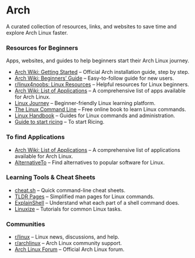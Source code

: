 # Arch

A curated collection of resources, links, and websites to save time and explore Arch Linux faster.

### Resources for Beginners
 Apps, websites, and guides to help beginners start their Arch Linux journey.

- [Arch Wiki: Getting Started](https://wiki.archlinux.org/title/Installation_guide) – Official Arch installation guide, step by step.
- [Arch Wiki: Beginners’ Guide](https://wiki.archlinux.org/title/Beginners%27_guide) – Easy-to-follow guide for new users.
- [r/linux4noobs: Linux Resources](https://www.reddit.com/r/linux4noobs/wiki/resources/) – Helpful resources for Linux beginners.
- [Arch Wiki: List of Applications](https://wiki.archlinux.org/title/List_of_applications) – A comprehensive list of apps available for Arch Linux.
- [Linux Journey](https://linuxjourney.com/) – Beginner-friendly Linux learning platform.
- [The Linux Command Line](http://linuxcommand.org/) – Free online book to learn Linux commands.
- [Linux Handbook](https://linuxhandbook.com/) – Guides for Linux commands and administration.
- [Guide to start ricing](https://nonomino.is-a.dev/post/guide-to-ricing/) – To start Ricing.

### To find Applications
- [Arch Wiki: List of Applications](https://wiki.archlinux.org/title/List_of_applications) – A comprehensive list of applications available for Arch Linux.
- [AlternativeTo](https://alternativeto.net/) – Find alternatives to popular software for Linux.

  
### Learning Tools & Cheat Sheets
- [cheat.sh](https://cheat.sh/) – Quick command-line cheat sheets.
- [TLDR Pages](https://tldr.sh/) – Simplified man pages for Linux commands.
- [ExplainShell](https://explainshell.com/) – Understand what each part of a shell command does.
- [Linuxize](https://linuxize.com/) – Tutorials for common Linux tasks.

  
### Communities
- [r/linux](https://www.reddit.com/r/linux/) – Linux news, discussions, and help.
- [r/archlinux](https://www.reddit.com/r/archlinux/) – Arch Linux community support.
- [Arch Linux Forum](https://bbs.archlinux.org/) – Official Arch Linux forum.
